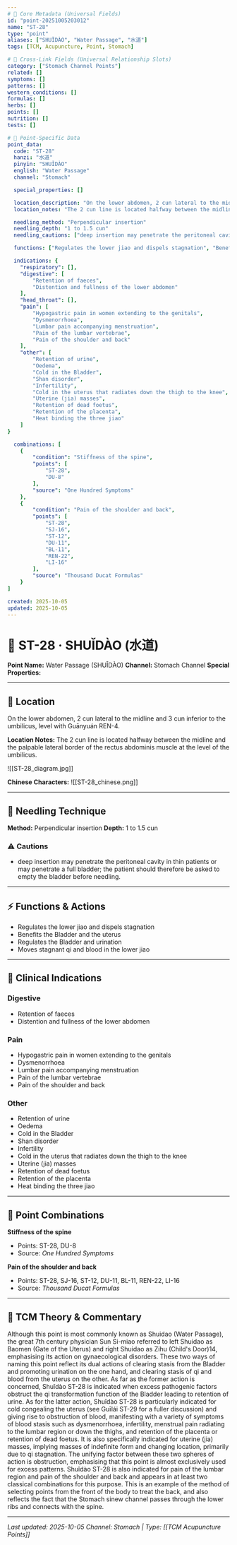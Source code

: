 ```yaml
---
# 🔹 Core Metadata (Universal Fields)
id: "point-20251005203012"
name: "ST-28"
type: "point"
aliases: ["SHUǏDÀO", "Water Passage", "水道"]
tags: [TCM, Acupuncture, Point, Stomach]

# 🔹 Cross-Link Fields (Universal Relationship Slots)
category: ["Stomach Channel Points"]
related: []
symptoms: []
patterns: []
western_conditions: []
formulas: []
herbs: []
points: []
nutrition: []
tests: []

# 🔹 Point-Specific Data
point_data:
  code: "ST-28"
  hanzi: "水道"
  pinyin: "SHUǏDÀO"
  english: "Water Passage"
  channel: "Stomach"

  special_properties: []

  location_description: "On the lower abdomen, 2 cun lateral to the midline and 3 cun inferior to the umbilicus, level with Guānyuán REN-4."
  location_notes: "The 2 cun line is located halfway between the midline and the palpable lateral border of the rectus abdominis muscle at the level of the umbilicus."

  needling_method: "Perpendicular insertion"
  needling_depth: "1 to 1.5 cun"
  needling_cautions: ["deep insertion may penetrate the peritoneal cavity in thin patients or may penetrate a full bladder; the patient should therefore be asked to empty the bladder before needling."]

  functions: ["Regulates the lower jiao and dispels stagnation", "Benefits the Bladder and the uterus", "Regulates the Bladder and urination", "Moves stagnant qi and blood in the lower jiao"]

  indications: {
    "respiratory": [],
    "digestive": [
        "Retention of faeces",
        "Distention and fullness of the lower abdomen"
    ],
    "head_throat": [],
    "pain": [
        "Hypogastric pain in women extending to the genitals",
        "Dysmenorrhoea",
        "Lumbar pain accompanying menstruation",
        "Pain of the lumbar vertebrae",
        "Pain of the shoulder and back"
    ],
    "other": [
        "Retention of urine",
        "Oedema",
        "Cold in the Bladder",
        "Shan disorder",
        "Infertility",
        "Cold in the uterus that radiates down the thigh to the knee",
        "Uterine (jia) masses",
        "Retention of dead foetus",
        "Retention of the placenta",
        "Heat binding the three jiao"
    ]
}

  combinations: [
    {
        "condition": "Stiffness of the spine",
        "points": [
            "ST-28",
            "DU-8"
        ],
        "source": "One Hundred Symptoms"
    },
    {
        "condition": "Pain of the shoulder and back",
        "points": [
            "ST-28",
            "SJ-16",
            "ST-12",
            "DU-11",
            "BL-11",
            "REN-22",
            "LI-16"
        ],
        "source": "Thousand Ducat Formulas"
    }
]

created: 2025-10-05
updated: 2025-10-05
---
```


# 📍 ST-28 · SHUǏDÀO (水道)

**Point Name:** Water Passage (SHUǏDÀO)
**Channel:** Stomach Channel
**Special Properties:** 

---

## 📍 Location

On the lower abdomen, 2 cun lateral to the midline and 3 cun inferior to the umbilicus, level with Guānyuán REN-4.

**Location Notes:**
The 2 cun line is located halfway between the midline and the palpable lateral border of the rectus abdominis muscle at the level of the umbilicus.

![[ST-28_diagram.jpg]]

**Chinese Characters:** ![[ST-28_chinese.png]]

---

## 🔧 Needling Technique

**Method:** Perpendicular insertion
**Depth:** 1 to 1.5 cun

### ⚠️ Cautions
- deep insertion may penetrate the peritoneal cavity in thin patients or may penetrate a full bladder; the patient should therefore be asked to empty the bladder before needling.

---

## ⚡ Functions & Actions
- Regulates the lower jiao and dispels stagnation
- Benefits the Bladder and the uterus
- Regulates the Bladder and urination
- Moves stagnant qi and blood in the lower jiao

---

## 🎯 Clinical Indications

### Digestive
- Retention of faeces
- Distention and fullness of the lower abdomen

### Pain
- Hypogastric pain in women extending to the genitals
- Dysmenorrhoea
- Lumbar pain accompanying menstruation
- Pain of the lumbar vertebrae
- Pain of the shoulder and back

### Other
- Retention of urine
- Oedema
- Cold in the Bladder
- Shan disorder
- Infertility
- Cold in the uterus that radiates down the thigh to the knee
- Uterine (jia) masses
- Retention of dead foetus
- Retention of the placenta
- Heat binding the three jiao

---

## 🔗 Point Combinations

**Stiffness of the spine**
- Points: ST-28, DU-8
- Source: *One Hundred Symptoms*

**Pain of the shoulder and back**
- Points: ST-28, SJ-16, ST-12, DU-11, BL-11, REN-22, LI-16
- Source: *Thousand Ducat Formulas*

---

## 🧬 TCM Theory & Commentary

Although this point is most commonly known as Shuidao (Water Passage), the great 7th century physician Sun Si-miao referred to left Shuidao as Baomen (Gate of the Uterus) and right Shuidao as Zihu (Child's Door)14, emphasising its action on gynaecological disorders. These two ways of naming this point reflect its dual actions of clearing stasis from the Bladder and promoting urination on the one hand, and clearing stasis of qi and blood from the uterus on the other. As far as the former action is concerned, Shuǐdào ST-28 is indicated when excess pathogenic factors obstruct the qi transformation function of the Bladder leading to retention of urine. As for the latter action, Shuǐdào ST-28 is particularly indicated for cold congealing the uterus (see Guīlái ST-29 for a fuller discussion) and giving rise to obstruction of blood, manifesting with a variety of symptoms of blood stasis such as dysmenorrhoea, infertility, menstrual pain radiating to the lumbar region or down the thighs, and retention of the placenta or retention of dead foetus. It is also specifically indicated for uterine (jia) masses, implying masses of indefinite form and changing location, primarily due to qi stagnation. The unifying factor between these two spheres of action is obstruction, emphasising that this point is almost exclusively used for excess patterns. Shuǐdào ST-28 is also indicated for pain of the lumbar region and pain of the shoulder and back and appears in at least two classical combinations for this purpose. This is an example of the method of selecting points from the front of the body to treat the back, and also reflects the fact that the Stomach sinew channel passes through the lower ribs and connects with the spine.

---

*Last updated: 2025-10-05*
*Channel: Stomach | Type: [[TCM Acupuncture Points]]*
